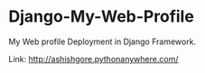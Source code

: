 # Django-My-Web-Profile
My Web profile Deployment in Django Framework.

Link: http://ashishgore.pythonanywhere.com/
